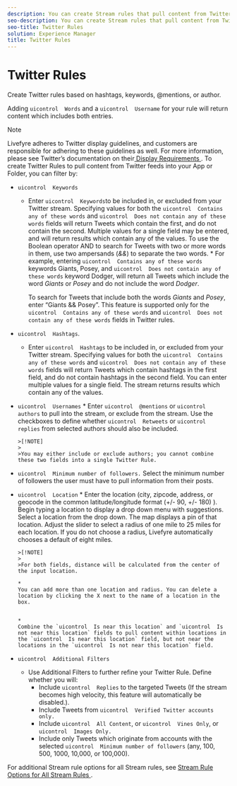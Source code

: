 ```yaml
---
description: You can create Stream rules that pull content from Twitter.
seo-description: You can create Stream rules that pull content from Twitter.
seo-title: Twitter Rules
solution: Experience Manager
title: Twitter Rules
---
```


# Twitter Rules

Create Twitter rules based on hashtags, keywords, @mentions, or author.

Adding `uicontrol  Words` and a `uicontrol  Username` for your rule will return content which includes both entries.

>[!NOTE]
>
>Livefyre adheres to Twitter display guidelines, and customers are responsible for adhering to these guidelines as well. For more information, please see Twitter’s documentation on their[ Display Requirements ](http://dev.twitter.com/terms/display-requirements).
To create Twitter Rules to pull content from Twitter feeds into your App or Folder, you can filter by:

* `uicontrol  Keywords`
    * Enter `uicontrol  Keywords`to be included in, or excluded from your Twitter stream. Specifying values for both the `uicontrol  Contains any of these words` and `uicontrol  Does not contain any of these words` fields will return Tweets which contain the first, and do not contain the second. Multiple values for a single field may be entered, and will return results which contain any of the values. To use the Boolean operator AND to search for Tweets with two or more words in them, use two ampersands (*&amp;&amp;*) to separate the two words.
      *
      For example, entering `uicontrol  Contains any of these words` keywords Giants, Posey, and `uicontrol  Does not contain any of these words` keyword Dodger, will return all Tweets which include the word *Giants* or *Posey* and do not include the word *Dodger*.
      
      To search for Tweets that include both the words *Giants* and *Posey*, enter “Giants &amp;&amp; Posey”. This feature is supported only for the `uicontrol  Contains any of these words` and `uicontrol  Does not contain any of these words` fields in Twitter rules.
      
      
  
* `uicontrol  Hashtags`.
    * Enter `uicontrol  Hashtags` to be included in, or excluded from your Twitter stream. Specifying values for both the `uicontrol  Contains any of these words` and `uicontrol  Does not contain any of these words` fields will return Tweets which contain hashtags in the first field, and do not contain hashtags in the second field. You can enter multiple values for a single field. The stream returns results which contain any of the values.
  
* `uicontrol  Usernames`
      *
      Enter `uicontrol  @mentions` or `uicontrol  authors` to pull into the stream, or exclude from the stream. Use the checkboxes to define whether `uicontrol  Retweets` or `uicontrol  replies` from selected authors should also be included.
      
      >[!NOTE]
      >
      >You may either include or exclude authors; you cannot combine these two fields into a single Twitter Rule.
      
  
* `uicontrol  Minimum number of followers.` Select the minimum number of followers the user must have to pull information from their posts.
* `uicontrol  Location`
      *
      Enter the location (city, zipcode, address, or geocode in the common latitude/longitude format (+/- 90, +/- 180) ). Begin typing a location to display a drop down menu with suggestions. Select a location from the drop down. The map displays a pin of that location. Adjust the slider to select a radius of one mile to 25 miles for each location. If you do not choose a radius, Livefyre automatically chooses a default of eight miles.
      
      >[!NOTE]
      >
      >For both fields, distance will be calculated from the center of the input location.
      
      *
      You can add more than one location and radius. You can delete a location by clicking the X next to the name of a location in the box.
      
      
      *
      Combine the `uicontrol  Is near this location` and `uicontrol  Is not near this location` fields to pull content within locations in the `uicontrol  Is near this location` field, but not near the locations in the `uicontrol  Is not near this location` field.
      
      
  
* `uicontrol  Additional Filters`
    * Use Additional Filters to further refine your Twitter Rule. Define whether you will:
        * Include `uicontrol  Replies` to the targeted Tweets (If the stream becomes high velocity, this feature will automatically be disabled.).
        * Include Tweets from `uicontrol  Verified Twitter accounts only.`
        * Include `uicontrol  All Content`, or `uicontrol  Vines Only`, or `uicontrol  Images Only.`
        * Include only Tweets which originate from accounts with the selected `uicontrol  Minimum number of followers` (any, 100, 500, 1000, 10,000, or 100,000).
      
  
For additional Stream rule options for all Stream rules, see [ Stream Rule Options for All Stream Rules ](c_stream_rule_options_for_all_stream_rules.md#c_stream_rule_options_for_all_stream_rules).

